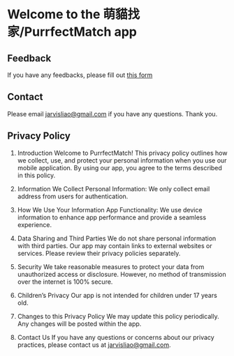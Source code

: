 # Welcome to the 萌貓找家/PurrfectMatch app


## Feedback

If you have any feedbacks, please fill out [this form](https://docs.google.com/forms/d/e/1FAIpQLSdq9TEBr54kl2mVvW2P2iOVVSxtUYDJHx2Jff7fFtaFn3-3Pg/viewform?usp=sf_link "Editor.md")


## Contact
Please email jarvisliao@gmail.com if you have any questions. Thank you.

## Privacy Policy
1. Introduction
Welcome to PurrfectMatch! This privacy policy outlines how we collect, use, and protect your personal information when you use our mobile application. By using our app, you agree to the terms described in this policy.

2. Information We Collect
Personal Information: We only collect email address from users for authentication.
4. How We Use Your Information
App Functionality: We use device information to enhance app performance and provide a seamless experience.
5. Data Sharing and Third Parties
We do not share personal information with third parties.
Our app may contain links to external websites or services. Please review their privacy policies separately.
6. Security
We take reasonable measures to protect your data from unauthorized access or disclosure.
However, no method of transmission over the internet is 100% secure.
7. Children’s Privacy
Our app is not intended for children under 17 years old.
8. Changes to this Privacy Policy
We may update this policy periodically. Any changes will be posted within the app.
9. Contact Us
If you have any questions or concerns about our privacy practices, please contact us at jarvisliao@gmail.com.
